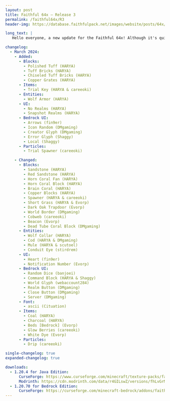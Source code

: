 ```yaml
---
layout: post
title: Faithful 64x – Release 3
permalink: /faithful64x/R3
header-img: https://database.faithfulpack.net/images/website/posts/64x/R3.jpg

long_text: |
   Hello everyone, a new update for the Faithful 64x! Although it's quite small, it includes a few new features from 1.21, as well as some texture changes. As announced on our Discord, updates can now be released at any time in irregular cycles.

changelog:
  - March 2024:
    - Added:
      - Blocks:
        - Polished Tuff (HARYA)
        - Tuff Bricks (HARYA)
        - Chiseled Tuff Bricks (HARYA)
        - Copper Grates (HARYA)
      - Items:
        - Trial Key (HARYA & careeoki)
      - Entities: 
        - Wolf Armor (HARYA)
      - UI: 
        - No Realms (HARYA)
        - Snapshot Realms (HARYA)
      - Bedrock UI: 
        - Arrows (fin9er)
        - Icon Random (DMgaming)
        - Creator Glyph (DMgaming)
        - Error Glyph (Shaggy)
        - Local (Shaggy)
      - Particles:
        - Trial Spawner (careeoki)

    - Changed:
      - Blocks:
        - Sandstone (HARYA)
        - Red Sandstone (HARYA)
        - Horn Coral Fan (HARYA)
        - Horn Coral Block (HARYA)
        - Brain Coral (HARYA)
        - Copper Blocks (HARYA)
        - Spawner (HARYA & careeoki)
        - Short Grass (HARYA & Evorp)
        - Dark Oak Trapdoor (Evorp)
        - World Border (DMgaming)
        - Cobweb (careeoki)
        - Beacon (Evorp)
        - Dead Tube Coral Block (DMgaming)
      - Entities:
        - Wolf Collar (HARYA)
        - Cod (HARYA & DMgaming)
        - Mule (HARYA & scutoel)
        - Conduit Eye (stirdrem)
      - UI:
        - Heart (fin9er)
        - Notification Number (Evorp)
      - Bedrock UI:
        - Random Dice (banjoei)
        - Command Block (HARYA & Shaggy)
        - World Glyph (webaccount284)
        - Realm Button (DMgaming)
        - Close Button (DMgaming)
        - Server (DMgaming)
      - Font:
        - ascii (Cituation)
      - Items:
        - Coal (HARYA)
        - Charcoal (HARYA)
        - Beds [Bedrock] (Evorp)
        - Glow Berries (careeoki)
        - White Dye (Evorp)
      - Particles:
        - Drip (careeoki)

single-changelog: true
expanded-changelog: true

downloads:
  - 1.20.4 for Java Edition:
      CurseForge: https://www.curseforge.com/minecraft/texture-packs/faithful-64x/download/5207728
      Modrinth: https://cdn.modrinth.com/data/r4GILswZ/versions/fhLvGrMc/Faithful%2064x%20-%20Release%203.zip
  - 1.20.70 for Bedrock Edition:
      CurseForge: https://curseforge.com/minecraft-bedrock/addons/faithful-64x-bedrock/download/4932602
---
```


